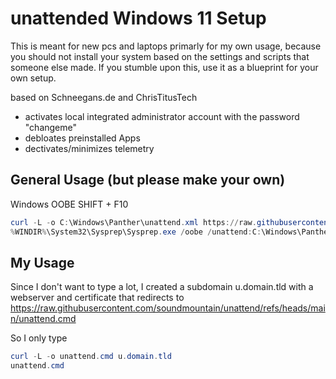 # unattended Windows 11 Setup

This is meant for new pcs and laptops primarly for my own usage, because you should not install your system based on the settings and scripts that someone else made. If you stumble upon this, use it as a blueprint for your own setup.

based on Schneegans.de and ChrisTitusTech
 - activates local integrated administrator account with the password "changeme"
 - debloates preinstalled Apps
 - dectivates/minimizes telemetry

## General Usage (but please make your own)
Windows OOBE
SHIFT + F10
```powershell
curl -L -o C:\Windows\Panther\unattend.xml https://raw.githubusercontent.com/soundmountain/unattend/refs/heads/main/unattend.xml
%WINDIR%\System32\Sysprep\Sysprep.exe /oobe /unattend:C:\Windows\Panther\unattend.xml /reboot
```

## My Usage
Since I don't want to type a lot, I created a subdomain u.domain.tld with a webserver and certificate that redirects to https://raw.githubusercontent.com/soundmountain/unattend/refs/heads/main/unattend.cmd

So I only type
```powershell
curl -L -o unattend.cmd u.domain.tld
unattend.cmd
```
